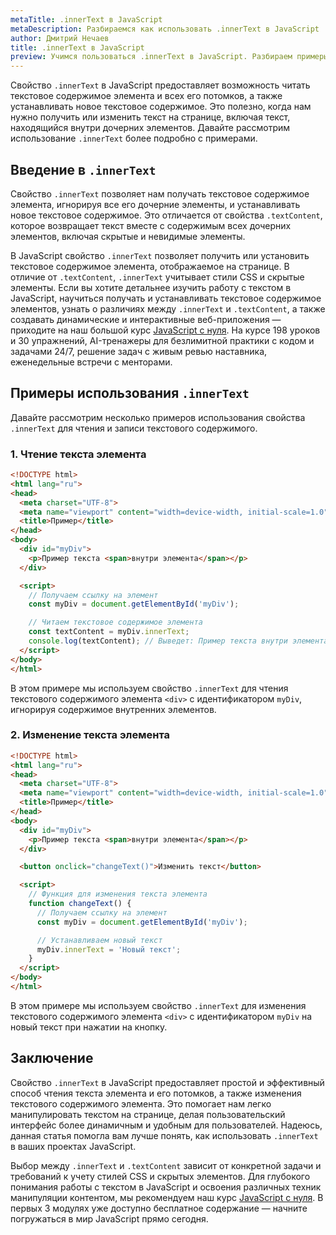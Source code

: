 ```yaml
---
metaTitle: .innerText в JavaScript
metaDescription: Разбираемся как использовать .innerText в JavaScript
author: Дмитрий Нечаев
title: .innerText в JavaScript
preview: Учимся пользоваться .innerText в JavaScript. Разбираем примеры использования
---
```


Свойство `.innerText` в JavaScript предоставляет возможность читать текстовое содержимое элемента и всех его потомков, а также устанавливать новое текстовое содержимое. Это полезно, когда нам нужно получить или изменить текст на странице, включая текст, находящийся внутри дочерних элементов. Давайте рассмотрим использование `.innerText` более подробно с примерами.

## Введение в `.innerText`

Свойство `.innerText` позволяет нам получать текстовое содержимое элемента, игнорируя все его дочерние элементы, и устанавливать новое текстовое содержимое. Это отличается от свойства `.textContent`, которое возвращает текст вместе с содержимым всех дочерних элементов, включая скрытые и невидимые элементы.

В JavaScript свойство `.innerText` позволяет получить или установить текстовое содержимое элемента, отображаемое на странице. В отличие от `.textContent`, `.innerText` учитывает стили CSS и скрытые элементы. Если вы хотите детальнее изучить работу с текстом в JavaScript, научиться получать и устанавливать текстовое содержимое элементов, узнать о различиях между `.innerText` и `.textContent`, а также создавать динамические и интерактивные веб-приложения — приходите на наш большой курс [JavaScript с нуля](https://purpleschool.ru/course/javascript-basics?utm_source=knowledgebase&utm_medium=text&utm_campaign=innerText-v-javascript). На курсе 198 уроков и 30 упражнений, AI-тренажеры для безлимитной практики с кодом и задачами 24/7, решение задач с живым ревью наставника, еженедельные встречи с менторами.

## Примеры использования `.innerText`

Давайте рассмотрим несколько примеров использования свойства `.innerText` для чтения и записи текстового содержимого.

### 1. Чтение текста элемента

```html
<!DOCTYPE html>
<html lang="ru">
<head>
  <meta charset="UTF-8">
  <meta name="viewport" content="width=device-width, initial-scale=1.0">
  <title>Пример</title>
</head>
<body>
  <div id="myDiv">
    <p>Пример текста <span>внутри элемента</span></p>
  </div>

  <script>
    // Получаем ссылку на элемент
    const myDiv = document.getElementById('myDiv');

    // Читаем текстовое содержимое элемента
    const textContent = myDiv.innerText;
    console.log(textContent); // Выведет: Пример текста внутри элемента
  </script>
</body>
</html>

```

В этом примере мы используем свойство `.innerText` для чтения текстового содержимого элемента `<div>` с идентификатором `myDiv`, игнорируя содержимое внутренних элементов.

### 2. Изменение текста элемента

```html
<!DOCTYPE html>
<html lang="ru">
<head>
  <meta charset="UTF-8">
  <meta name="viewport" content="width=device-width, initial-scale=1.0">
  <title>Пример</title>
</head>
<body>
  <div id="myDiv">
    <p>Пример текста <span>внутри элемента</span></p>
  </div>

  <button onclick="changeText()">Изменить текст</button>

  <script>
    // Функция для изменения текста элемента
    function changeText() {
      // Получаем ссылку на элемент
      const myDiv = document.getElementById('myDiv');

      // Устанавливаем новый текст
      myDiv.innerText = 'Новый текст';
    }
  </script>
</body>
</html>

```

В этом примере мы используем свойство `.innerText` для изменения текстового содержимого элемента `<div>` с идентификатором `myDiv` на новый текст при нажатии на кнопку.

## Заключение

Свойство `.innerText` в JavaScript предоставляет простой и эффективный способ чтения текста элемента и его потомков, а также изменения текстового содержимого элемента. Это помогает нам легко манипулировать текстом на странице, делая пользовательский интерфейс более динамичным и удобным для пользователей. Надеюсь, данная статья помогла вам лучше понять, как использовать `.innerText` в ваших проектах JavaScript.

Выбор между `.innerText` и `.textContent` зависит от конкретной задачи и требований к учету стилей CSS и скрытых элементов.  Для глубокого понимания работы с текстом в JavaScript и освоения различных техник манипуляции контентом, мы рекомендуем наш курс [JavaScript с нуля](https://purpleschool.ru/course/javascript-basics?utm_source=knowledgebase&utm_medium=text&utm_campaign=innerText-v-javascript). В первых 3 модулях уже доступно бесплатное содержание — начните погружаться в мир JavaScript прямо сегодня.
